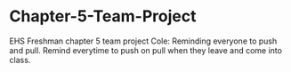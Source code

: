 # Chapter-5-Team-Project
EHS Freshman chapter 5 team project
Cole: Reminding everyone to push and pull. Remind everytime to push on pull when they leave and come into class.
